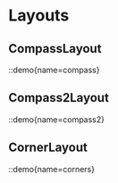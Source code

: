 # Layouts

## CompassLayout

::demo{name=compass}

## Compass2Layout

::demo{name=compass2}

## CornerLayout

::demo{name=corners}
